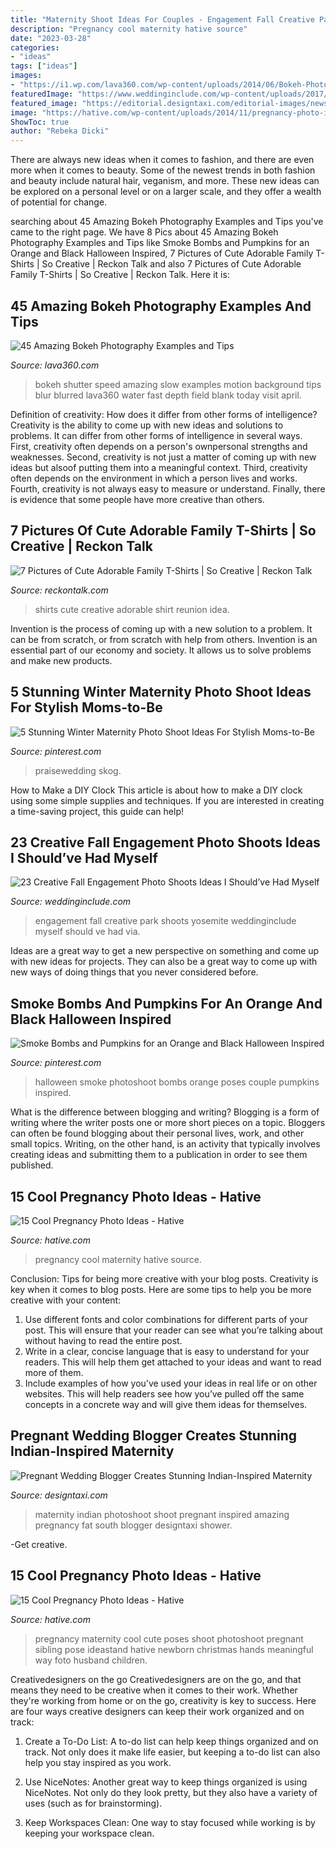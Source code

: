 ```yaml
---
title: "Maternity Shoot Ideas For Couples - Engagement Fall Creative Park Shoots Yosemite Weddinginclude Myself Should Ve Had Via"
description: "Pregnancy cool maternity hative source"
date: "2023-03-28"
categories:
- "ideas"
tags: ["ideas"]
images:
- "https://i1.wp.com/lava360.com/wp-content/uploads/2014/06/Bokeh-Photography-Examples-and-Tips7.jpg?resize=600%2C901"
featuredImage: "https://www.weddinginclude.com/wp-content/uploads/2017/06/Yosemite-National-Park-Engagement-Photo.jpg"
featured_image: "https://editorial.designtaxi.com/editorial-images/news-indianinspiredmaternityphotos280915/6-indian-inspired-maternity-photos.jpg"
image: "https://hative.com/wp-content/uploads/2014/11/pregnancy-photo-ideas/11-cool-pregnancy-photo-ideas.jpg"
ShowToc: true
author: "Rebeka Dicki"
---
```



There are always new ideas when it comes to fashion, and there are even more when it comes to beauty. Some of the newest trends in both fashion and beauty include natural hair, veganism, and more. These new ideas can be explored on a personal level or on a larger scale, and they offer a wealth of potential for change.

	

		
searching about 45 Amazing Bokeh Photography Examples and Tips you've came to the right page. We have 8 Pics about 45 Amazing Bokeh Photography Examples and Tips like Smoke Bombs and Pumpkins for an Orange and Black Halloween Inspired, 7 Pictures of Cute Adorable Family T-Shirts | So Creative | Reckon Talk and also 7 Pictures of Cute Adorable Family T-Shirts | So Creative | Reckon Talk. Here it is:
		
    
## 45 Amazing Bokeh Photography Examples And Tips

<img loading=lazy src="https://i1.wp.com/lava360.com/wp-content/uploads/2014/06/Bokeh-Photography-Examples-and-Tips7.jpg?resize=600%2C901" onerror="this.onerror=null;this.src='https://tse2.mm.bing.net/th?id=OIP.NvpmbGH7DNnRN-uHYbKzigHaLH&amp;pid=15.1';" alt="45 Amazing Bokeh Photography Examples and Tips">

_Source: lava360.com_

>bokeh shutter speed amazing slow examples motion background tips blur blurred lava360 water fast depth field blank today visit april. 

	

Definition of creativity: How does it differ from other forms of intelligence?
Creativity is the ability to come up with new ideas and solutions to problems. It can differ from other forms of intelligence in several ways. First, creativity often depends on a person's ownpersonal strengths and weaknesses. Second, creativity is not just a matter of coming up with new ideas but alsoof putting them into a meaningful context. Third, creativity often depends on the environment in which a person lives and works. Fourth, creativity is not always easy to measure or understand. Finally, there is evidence that some people have more creative than others.

    
## 7 Pictures Of Cute Adorable Family T-Shirts | So Creative | Reckon Talk

<img loading=lazy src="https://www.reckontalk.com/wp-content/uploads/2014/10/7-Pictures-of-Cute-Adorable-Family-T-Shirts-So-Creative-2.jpg" onerror="this.onerror=null;this.src='https://tse1.mm.bing.net/th?id=OIP.ynb_ntGadF8vV_XYrn3fogHaJ6&amp;pid=15.1';" alt="7 Pictures of Cute Adorable Family T-Shirts | So Creative | Reckon Talk">

_Source: reckontalk.com_

>shirts cute creative adorable shirt reunion idea. 

	

Invention is the process of coming up with a new solution to a problem. It can be from scratch, or from scratch with help from others. Invention is an essential part of our economy and society. It allows us to solve problems and make new products.

    
## 5 Stunning Winter Maternity Photo Shoot Ideas For Stylish Moms-to-Be

<img loading=lazy src="https://i.pinimg.com/736x/41/dd/a4/41dda4a31cc63d6d86273e0a864b18b9.jpg" onerror="this.onerror=null;this.src='https://tse2.mm.bing.net/th?id=OIP.RCH3_wNHb1Z2tCeuuIZF3gHaLJ&amp;pid=15.1';" alt="5 Stunning Winter Maternity Photo Shoot Ideas For Stylish Moms-to-Be">

_Source: pinterest.com_

>praisewedding skog. 

	

How to Make a DIY Clock
This article is about how to make a DIY clock using some simple supplies and techniques. If you are interested in creating a time-saving project, this guide can help!

    
## 23 Creative Fall Engagement Photo Shoots Ideas I Should’ve Had Myself

<img loading=lazy src="https://www.weddinginclude.com/wp-content/uploads/2017/06/Yosemite-National-Park-Engagement-Photo.jpg" onerror="this.onerror=null;this.src='https://tse4.mm.bing.net/th?id=OIP.u0IdhVPeEf7r4i2YrbHToQHaKH&amp;pid=15.1';" alt="23 Creative Fall Engagement Photo Shoots Ideas I Should’ve Had Myself">

_Source: weddinginclude.com_

>engagement fall creative park shoots yosemite weddinginclude myself should ve had via. 

	

Ideas are a great way to get a new perspective on something and come up with new ideas for projects. They can also be a great way to come up with new ways of doing things that you never considered before.

    
## Smoke Bombs And Pumpkins For An Orange And Black Halloween Inspired

<img loading=lazy src="https://i.pinimg.com/736x/98/99/13/9899130b73de33fcdc0e2704ef87397d.jpg" onerror="this.onerror=null;this.src='https://tse1.mm.bing.net/th?id=OIP.hxZxKp9tGKfAJy84QGCf2wHaKX&amp;pid=15.1';" alt="Smoke Bombs and Pumpkins for an Orange and Black Halloween Inspired">

_Source: pinterest.com_

>halloween smoke photoshoot bombs orange poses couple pumpkins inspired. 

	

What is the difference between blogging and writing?
Blogging is a form of writing where the writer posts one or more short pieces on a topic. Bloggers can often be found blogging about their personal lives, work, and other small topics. Writing, on the other hand, is an activity that typically involves creating ideas and submitting them to a publication in order to see them published.

    
## 15 Cool Pregnancy Photo Ideas - Hative

<img loading=lazy src="https://hative.com/wp-content/uploads/2014/11/pregnancy-photo-ideas/11-cool-pregnancy-photo-ideas.jpg" onerror="this.onerror=null;this.src='https://tse2.mm.bing.net/th?id=OIP.PH-nrj7pYGLcAD8ionDNTAHaLK&amp;pid=15.1';" alt="15 Cool Pregnancy Photo Ideas - Hative">

_Source: hative.com_

>pregnancy cool maternity hative source. 

	

Conclusion: Tips for being more creative with your blog posts.
Creativity is key when it comes to blog posts. Here are some tips to help you be more creative with your content: 
1. Use different fonts and color combinations for different parts of your post. This will ensure that your reader can see what you’re talking about without having to read the entire post. 
2. Write in a clear, concise language that is easy to understand for your readers. This will help them get attached to your ideas and want to read more of them. 
3. Include examples of how you’ve used your ideas in real life or on other websites. This will help readers see how you’ve pulled off the same concepts in a concrete way and will give them ideas for themselves. 

    
## Pregnant Wedding Blogger Creates Stunning Indian-Inspired Maternity

<img loading=lazy src="https://editorial.designtaxi.com/editorial-images/news-indianinspiredmaternityphotos280915/6-indian-inspired-maternity-photos.jpg" onerror="this.onerror=null;this.src='https://tse2.mm.bing.net/th?id=OIP.eYh2j9bIJBVixTsQvFbuYAHaLH&amp;pid=15.1';" alt="Pregnant Wedding Blogger Creates Stunning Indian-Inspired Maternity">

_Source: designtaxi.com_

>maternity indian photoshoot shoot pregnant inspired amazing pregnancy fat south blogger designtaxi shower. 

	

-Get creative.

    
## 15 Cool Pregnancy Photo Ideas - Hative

<img loading=lazy src="https://hative.com/wp-content/uploads/2014/11/pregnancy-photo-ideas/9-cool-pregnancy-photo-ideas.jpg" onerror="this.onerror=null;this.src='https://tse3.mm.bing.net/th?id=OIP.YxAZCo74Iur3cQGWAgFgSwHaLG&amp;pid=15.1';" alt="15 Cool Pregnancy Photo Ideas - Hative">

_Source: hative.com_

>pregnancy maternity cool cute poses shoot photoshoot pregnant sibling pose ideastand hative newborn christmas hands meaningful way foto husband children. 

	

Creativedesigners on the go
Creativedesigners are on the go, and that means they need to be creative when it comes to their work. Whether they're working from home or on the go, creativity is key to success. Here are four ways creative designers can keep their work organized and on track:
1. Create a To-Do List: A to-do list can help keep things organized and on track. Not only does it make life easier, but keeping a to-do list can also help you stay inspired as you work.

2. Use NiceNotes: Another great way to keep things organized is using NiceNotes. Not only do they look pretty, but they also have a variety of uses (such as for brainstorming).

3. Keep Workspaces Clean: One way to stay focused while working is by keeping your workspace clean.


